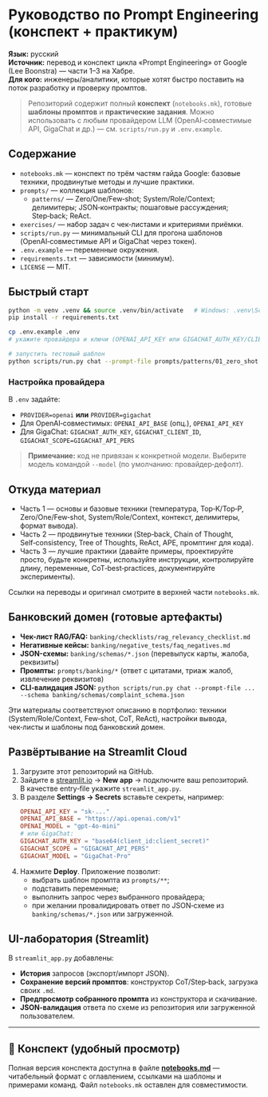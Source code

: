 # Руководство по Prompt Engineering (конспект + практикум)

**Язык:** русский  
**Источник:** перевод и конспект цикла «Prompt Engineering» от Google (Lee Boonstra) — части 1–3 на Хабре.  
**Для кого:** инженеры/аналитики, которые хотят быстро поставить на поток разработку и проверку промптов.

> Репозиторий содержит полный **конспект** (`notebooks.mk`), готовые **шаблоны промптов** и **практические задания**. Можно использовать с любым провайдером LLM (OpenAI‑совместимые API, GigaChat и др.) — см. `scripts/run.py` и `.env.example`.

## Содержание

- `notebooks.mk` — конспект по трём частям гайда Google: базовые техники, продвинутые методы и лучшие практики.
- `prompts/` — коллекция шаблонов:
  - `patterns/` — Zero/One/Few‑shot; System/Role/Context; делимитеры; JSON‑контракты; пошаговые рассуждения; Step‑back; ReAct.
- `exercises/` — набор задач с чек‑листами и критериями приёмки.
- `scripts/run.py` — минимальный CLI для прогона шаблонов (OpenAI‑совместимые API и GigaChat через токен).
- `.env.example` — переменные окружения.
- `requirements.txt` — зависимости (минимум).
- `LICENSE` — MIT.

## Быстрый старт

```bash
python -m venv .venv && source .venv/bin/activate   # Windows: .venv\Scripts\activate
pip install -r requirements.txt

cp .env.example .env
# укажите провайдера и ключи (OPENAI_API_KEY или GIGACHAT_AUTH_KEY/CLIENT_ID/SCOPE)

# запустить тестовый шаблон
python scripts/run.py chat --prompt-file prompts/patterns/01_zero_shot.md --var topic="история Kubernetes"
```

### Настройка провайдера
В `.env` задайте:
- `PROVIDER=openai` **или** `PROVIDER=gigachat`
- Для OpenAI‑совместимых: `OPENAI_API_BASE` (опц.), `OPENAI_API_KEY`
- Для GigaChat: `GIGACHAT_AUTH_KEY`, `GIGACHAT_CLIENT_ID`, `GIGACHAT_SCOPE=GIGACHAT_API_PERS`

> **Примечание:** код не привязан к конкретной модели. Выберите модель командой `--model` (по умолчанию: провайдер‑дефолт).

## Откуда материал

- Часть 1 — основы и базовые техники (температура, Top‑K/Top‑P, Zero/One/Few‑shot, System/Role/Context, контекст, делимитеры, формат вывода).  
- Часть 2 — продвинутые техники (Step‑back, Chain of Thought, Self‑consistency, Tree of Thoughts, ReAct, APE, промптинг для кода).  
- Часть 3 — лучшие практики (давайте примеры, проектируйте просто, будьте конкретны, используйте инструкции, контролируйте длину, переменные, CoT‑best‑practices, документируйте эксперименты).

Ссылки на переводы и оригинал смотрите в верхней части `notebooks.mk`.


## Банковский домен (готовые артефакты)
- **Чек-лист RAG/FAQ:** `banking/checklists/rag_relevancy_checklist.md`
- **Негативные кейсы:** `banking/negative_tests/faq_negatives.md`
- **JSON-схемы:** `banking/schemas/*.json` (перевыпуск карты, жалоба, реквизиты)
- **Промпты:** `prompts/banking/*` (ответ с цитатами, триаж жалоб, извлечение реквизитов)
- **CLI‑валидация JSON:** `python scripts/run.py chat --prompt-file ... --schema banking/schemas/complaint_schema.json`

Эти материалы соответствуют описанию в портфолио: техники (System/Role/Context, Few‑shot, CoT, ReAct), настройки вывода, чек‑листы и шаблоны под банковский домен.

## Развёртывание на Streamlit Cloud

1. Загрузите этот репозиторий на GitHub.
2. Зайдите в [streamlit.io](https://streamlit.io/cloud) → **New app** → подключите ваш репозиторий.  
   В качестве entry‑file укажите `streamlit_app.py`.
3. В разделе **Settings → Secrets** вставьте секреты, например:
   ```toml
   OPENAI_API_KEY = "sk-..."
   OPENAI_API_BASE = "https://api.openai.com/v1"
   OPENAI_MODEL = "gpt-4o-mini"
   # или GigaChat:
   GIGACHAT_AUTH_KEY = "base64(client_id:client_secret)"
   GIGACHAT_SCOPE = "GIGACHAT_API_PERS"
   GIGACHAT_MODEL = "GigaChat-Pro"
   ```
4. Нажмите **Deploy**. Приложение позволит:
   - выбрать шаблон промпта из `prompts/**`;
   - подставить переменные;
   - выполнить запрос через выбранного провайдера;
   - при желании провалидировать ответ по JSON‑схеме из `banking/schemas/*.json` или загруженной.

## UI-лаборатория (Streamlit)
В `streamlit_app.py` добавлены:
- **История** запросов (экспорт/импорт JSON).
- **Сохранение версий промптов**: конструктор CoT/Step‑back, загрузка своих `.md`.
- **Предпросмотр собранного промпта** из конструктора и скачивание.
- **JSON‑валидация** ответа по схеме из репозитория или загруженной пользователем.


---

## 📘 Конспект (удобный просмотр)
Полная версия конспекта доступна в файле **[notebooks.md](./notebooks.md)** — читабельный формат с оглавлением,
ссылками на шаблоны и примерами команд. Файл `notebooks.mk` оставлен для совместимости.
